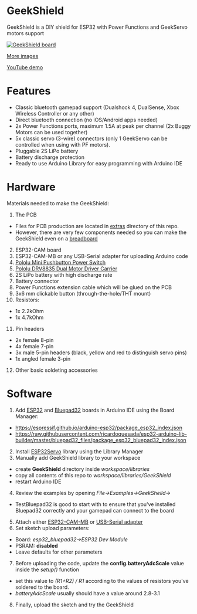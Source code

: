 # GeekShield
GeekShield is a DIY shield for ESP32 with Power Functions and GeekServo motors support

[![GeekShield board](https://i.postimg.cc/nsvQcyZ2/IMG-9978-thumb.jpg)](https://postimg.cc/nsvQcyZ2)

[More images](https://postimg.cc/gallery/sQHv5dx)

[YouTube demo](https://www.youtube.com/watch?v=292cAnSWLGk)

# Features
- Classic bluetooth gamepad support (Dualshock 4, DualSense, Xbox Wireless Controller or any other)
- Direct bluetooth connection (no iOS/Android apps needed)
- 2x Power Functions ports, maximum 1.5A at peak per channel (2x Buggy Motors can be used together)
- 5x classic servo (3-wire) connectors (only 1 GeekServo can be controlled when using with PF motors). 
- Pluggable 2S LiPo battery
- Battery discharge protection
- Ready to use Arduino Library for easy programming with Arduino IDE

# Hardware

Materials needed to make the GeekShield:
1. The PCB
- Files for PCB production are located in [extras](https://github.com/pink0D/GeekShield/tree/main/extras) directory of this repo.
- However, there are very few components needed so you can make the GeekShield even on a [breadboard](https://postimg.cc/V5RcGDs9)
2. ESP32-CAM board
3. ESP32-CAM-MB or any USB-Serial adapter for uploading Arduino code
4. [Pololu Mini Pushbutton Power Switch](https://www.pololu.com/product/2808)
5. [Pololu DRV8835 Dual Motor Driver Carrier](https://www.pololu.com/product/2135)
6. 2S LiPo battery with high discharge rate
7. Battery connector
8. Power Functions extension cable which will be glued on the PCB
9. 3x6 mm clickable button (through-the-hole/THT mount)
10. Resistors:
-  1x 2.2kOhm
-  1x 4.7kOhm
11. Pin headers
- 2x female 8-pin
- 4x female 7-pin
- 3x male 5-pin headers (black, yellow and red to distinguish servo pins)
- 1x angled female 3-pin 
12. Other basic soldeting accessories

# Software

1. Add [ESP32](https://docs.espressif.com/projects/arduino-esp32/en/latest/installing.html) and [Bluepad32](https://bluepad32.readthedocs.io/en/latest/plat_arduino/) boards in Arduino IDE using the Board Manager:
- https://espressif.github.io/arduino-esp32/package_esp32_index.json
- https://raw.githubusercontent.com/ricardoquesada/esp32-arduino-lib-builder/master/bluepad32_files/package_esp32_bluepad32_index.json
2. Install [ESP32Servo](https://github.com/madhephaestus/ESP32Servo) library using the Library Manager
3. Manually add GeekShield library to your workspace
- create **GeekShield** directory inside *workspace/libraries*
- copy all contents of this repo to *workspace/libraries/GeekShield*
- restart Arduino IDE
4. Review the examples by opening *File->Examples->GeekSheild->*
- TestBluepad32 is good to start with to ensure that you've installed Bluepad32 correctly and your gamepad can connect to the board
5. Attach either [ESP32-CAM-MB](https://randomnerdtutorials.com/upload-code-esp32-cam-mb-usb/) or [USB-Serial adapter](https://randomnerdtutorials.com/program-upload-code-esp32-cam/)
6. Set sketch upload parameters:
- Board: *esp32_bluepad32->ESP32 Dev Module*
- PSRAM: **disabled**
- Leave defaults for other parameters
7. Before uploading the code, update the **config.batteryAdcScale** value inside the *setup()* function
- set this value to *(R1+R2) / R1* according to the values of resistors you've soldered to the board.
- *batteryAdcScale* usually should have a value around 2.8-3.1
8. Finally, upload the sketch and try the GeekShield
